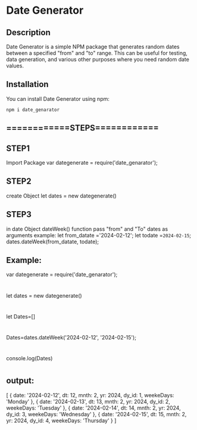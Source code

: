 
# Date Generator

## Description

Date Generator is a simple NPM package that generates random dates between a specified "from" and "to" range.
 This can be useful for testing, data generation, and various other purposes where you need random date values.

## Installation
You can install Date Generator using npm:

    npm i date_genarator

## ============STEPS============

## STEP1 
Import Package
var dategenerate = require('date_genarator');

## STEP2
create Object
let dates = new dategenerate()

## STEP3
in date Object dateWeek()  function  pass "from" and "To" dates as arguments
example:
let  from_datate ='2024-02-12';
let  todate =`2024-02-15`;
dates.dateWeek(from_datate, todate);


## Example:

var dategenerate = require('date_genarator');
#
let dates = new dategenerate()
#
let Dates=[]
#
Dates=dates.dateWeek('2024-02-12', '2024-02-15');
#
console.log(Dates)

# 
## output:

[
  {
    date: '2024-02-12',
    dt: 12,
    mnth: 2,
    yr: 2024,
    dy_id: 1,
    weekeDays: 'Monday'
  },
  {
    date: '2024-02-13',
    dt: 13,
    mnth: 2,
    yr: 2024,
    dy_id: 2,
    weekeDays: 'Tuesday'
  },
  {
    date: '2024-02-14',
    dt: 14,
    mnth: 2,
    yr: 2024,
    dy_id: 3,
    weekeDays: 'Wednesday'
  },
  {
    date: '2024-02-15',
    dt: 15,
    mnth: 2,
    yr: 2024,
    dy_id: 4,
    weekeDays: 'Thursday'
  }
]


 

 
